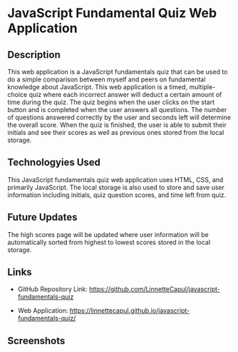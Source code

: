 # JavaScript Fundamental Quiz Web Application

## Description 
This web application is a JavaScript fundamentals quiz that can be used to do a simple comparison between myself and peers on fundamental knowledge about JavaScript. This web application is a timed, multiple-choice quiz where each incorrect answer will deduct a certain amount of time during the quiz. The quiz begins when the user clicks on the start button and is completed when the user answers all questions. The number of questions answered correctly by the user and seconds left will determine the overall score. When the quiz is finished, the user is able to submit their initials and see their scores as well as previous ones stored from the local storage. 


## Technologyies Used

This JavaScript fundamentals quiz web application uses HTML, CSS, and primarily JavaScript. The local storage is also used to store and save user information including initials, quiz question scores, and time left from quiz.


## Future Updates
The high scores page will be updated where user information will be automatically sorted from highest to lowest scores stored in the local storage. 


## Links
- GitHub Repository Link: https://github.com/LinnetteCapul/javascript-fundamentals-quiz

- Web Application: https://linnettecapul.github.io/javascript-fundamentals-quiz/

## Screenshots